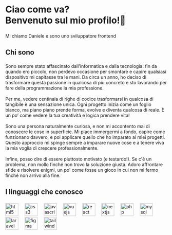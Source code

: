 <h1 align="left">Ciao come va?<br>Benvenuto sul mio profilo!👋</h1>

###

<p align="left">Mi chiamo Daniele e sono uno sviluppatore frontend</p>

###

<h2 align="left">Chi sono</h2>

###

<p align="left">Sono sempre stato affascinato dall'informatica e dalla tecnologia: fin da quando ero piccolo, non perdevo occasione per smontare e capire qualsiasi dispositivo mi capitasse tra le mani. Da circa un anno, ho deciso di trasformare questa passione in qualcosa di più concreto e sto lavorando per fare della programmazione la mia professione.<br><br>Per me, vedere centinaia di righe di codice trasformarsi in qualcosa di tangibile è una sensazione unica. Ogni progetto inizia come un foglio bianco, ma piano piano prende forma, evolve e diventa qualcosa di reale. È un po’ come vedere la tua creatività e logica prendere vita!<br><br>Sono una persona naturalmente curiosa, e non mi accontento mai di conoscere le cose in superficie. Mi piace immergermi a fondo, capire come funzionano davvero, e poi applicare quello che ho imparato ai miei progetti. Questo approccio mi spinge sempre a imparare nuove cose e a tenere viva la mia voglia di crescere professionalmente.<br><br>Infine, posso dire di essere piuttosto motivato (e testardo!). Se c'è un problema, non mollo finché non trovo la soluzione giusta. Adoro affrontare sfide e risolvere enigmi, un po' come fosse un gioco in cui non mi fermo finché non arrivo alla fine.</p>

###

<h2 align="left">I linguaggi che conosco</h2>

###

<div align="left">
  <img src="https://skillicons.dev/icons?i=html" height="40" alt="html5 logo"  />
  <img width="12" />
  <img src="https://skillicons.dev/icons?i=css" height="40" alt="css3 logo"  />
  <img width="12" />
  <img src="https://skillicons.dev/icons?i=js" height="40" alt="javascript logo"  />
  <img width="12" />
  <img src="https://skillicons.dev/icons?i=vue" height="40" alt="vuejs logo"  />
  <img width="12" />
  <img src="https://skillicons.dev/icons?i=react" height="40" alt="react logo"  />
  <img width="12" />
  <img src="https://skillicons.dev/icons?i=nextjs" height="40" alt="nextjs logo"  />
  <img width="12" />
  <img src="https://skillicons.dev/icons?i=php" height="40" alt="php logo"  />
  <img width="12" />
  <img src="https://skillicons.dev/icons?i=mysql" height="40" alt="mysql logo"  />
  <img width="12" />
  <img src="https://skillicons.dev/icons?i=laravel" height="40" alt="laravel logo"  />
  <img width="12" />
  <img src="https://skillicons.dev/icons?i=figma" height="40" alt="figma logo"  />
  <img width="12" />
  <img src="https://skillicons.dev/icons?i=tailwind" height="40" alt="tailwindcss logo"  />
</div>

###
